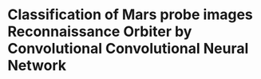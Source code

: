 # Classification of Mars probe images Reconnaissance Orbiter by Convolutional Convolutional Neural Network
